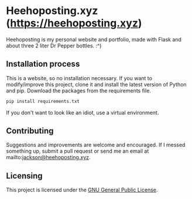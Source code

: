 # Heehoposting.xyz (https://heehoposting.xyz)

Heehoposting is my personal website and portfolio, made with Flask and about three 2 liter Dr Pepper bottles. :^)

## Installation process

This is a website, so no installation necessary. If you want to modify/improve this project, clone it and install the latest version of Python and pip. Download the packages from the requirements file.

```bash
pip install requirements.txt
```

If you don't want to look like an idiot, use a virtual environment.

## Contributing

Suggestions and improvements are welcome and encouraged. If I messed something up, submit a pull request or send me an email at mailto:jackson@heehoposting.xyz.

## Licensing
This project is licensed under the [GNU General Public License](https://www.gnu.org/licenses/gpl-3.0.en.html).
